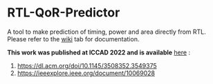 # RTL-QoR-Predictor
A tool to make prediction of timing, power and area directly from RTL. Please refer to the [wiki](https://github.com/puprianka/RTL-QoR-Predictor/wiki) tab for documentation.

**This work was published at ICCAD 2022 and is available** [here](https://github.com/puprianka/RTL-QoR-Predictor/blob/main/How_Good_is_Your_Verilog_RTL.pdf) : 
1. https://dl.acm.org/doi/10.1145/3508352.3549375 
2. https://ieeexplore.ieee.org/document/10069028
